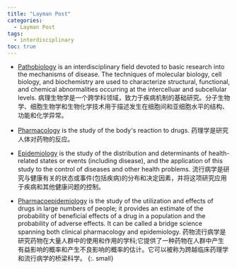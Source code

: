 ```yaml
---
title: "Layman Post"
categories:
  - Layman Post
tags:
  - interdisciplinary
toc: true
---
```


* [Pathobiology](https://www.vet.upenn.edu/research/academic-departments/pathobiology) is an interdisciplinary field devoted to basic research into the mechanisms of disease. 
The techniques of molecular biology, cell biology, and biochemistry are used to characterize structural, functional, and chemical abnormalities occurring at the intercelluar and subcellular levels.
病理生物学是一个跨学科领域，致力于疾病机制的基础研究。分子生物学、细胞生物学和生物化学技术用于描述发生在细胞间和亚细胞水平的结构、功能和化学异常。

* [Pharmacology](https://en.wikipedia.org/wiki/Pharmacology) is the study of the body's reaction to drugs.
药理学是研究人体对药物的反应。

* [Epidemiology](https://en.wikipedia.org/wiki/Epidemiology) is the study of the distribution and determinants of health-related states or events (including disease), and the application of this study to the control of diseases and other health problems.
流行病学是研究与健康有关的状态或事件(包括疾病)的分布和决定因素，并将这项研究应用于疾病和其他健康问题的控制。

* [Pharmacoepidemiology](https://en.wikipedia.org/wiki/Pharmacoepidemiology) is the study of the utilization and effects of drugs in large numbers of people; it provides an estimate of the probability of beneficial effects of a drug in a population and the probability of adverse effects. It can be called a bridge science spanning both clinical pharmacology and epidemiology.
药物流行病学是研究药物在大量人群中的使用和作用的学科;它提供了一种药物在人群中产生有益影响的概率和产生不良影响的概率的估计。它可以被称为跨越临床药理学和流行病学的桥梁科学。
{:. small}
